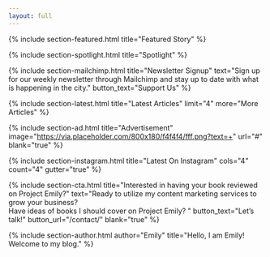 ```yaml
---
layout: full
---
```


<!-- {% include section-ad.html image="welcome.png" alt="Buy Étoile Jekyll Theme" width="" url="https://themeforest.net/user/pressapps/portfolio" blank="true" %} -->

{% include section-featured.html title="Featured Story" %}

{% include section-spotlight.html title="Spotlight" %}

{% include section-mailchimp.html title="Newsletter Signup" text="Sign up for our weekly newsletter through Mailchimp and stay up to date with what is happening in the city." button_text="Support Us" %}

{% include section-latest.html title="Latest Articles" limit="4" more="More Articles" %}

{% include section-ad.html title="Advertisement" image="https://via.placeholder.com/800x180/f4f4f4/fff.png?text=+" url="#" blank="true" %}

{% include section-instagram.html title="Latest On Instagram" cols="4" count="4" gutter="true" %}

{% include section-cta.html title="Interested in having your book reviewed on Project Emily?" text="Ready to utilize my content marketing services to grow your business?<br />Have ideas of books I should cover on Project Emily?
" button_text="Let’s talk!" button_url="/contact/" blank="true" %}

{% include section-author.html author="Emily" title="Hello, I am Emily! Welcome to my blog." %}
